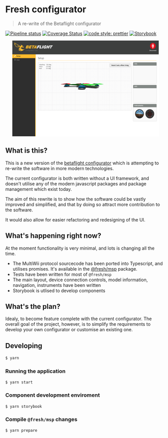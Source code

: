# Fresh configurator

> A re-write of the Betaflight configurator

[![Pipeline status](https://github.com/freshollie/fresh-configurator/workflows/pipeline/badge.svg)](https://github.com/freshollie/fresh-configurator/actions)
[![Coverage Status](https://coveralls.io/repos/github/freshollie/fresh-configurator/badge.svg?branch=master)](https://coveralls.io/github/freshollie/fresh-configurator?branch=master)
[![code style: prettier](https://img.shields.io/badge/code_style-prettier-ff69b4.svg?style=flat-square)](https://github.com/prettier/prettier)
[![Storybook](https://cdn.jsdelivr.net/gh/storybookjs/brand@master/badge/badge-storybook.svg)](https://freshollie.github.io/fresh-configurator)

<p align="center">
  <img width="460" height="300" src="./docs/progress.png">
</p>

## What is this?

This is a new version of the [betaflight configurator](https://github.com/betaflight/betaflight-configurator) which is attempting to re-write the software in more modern technologies.

The current configurator is both written without a UI framework,
and doesn't utilise any of the modern javascript packages and package management which
exist today.

The aim of this rewrite is to show how the software could be vastly improved
and simplified, and that by doing so attract more contribution to the software.

It would also allow for easier refactoring and redesigning of the UI.

## What's happening right now?

At the moment functionality is very minimal, and lots is changing all the time.

- The MultiWii protocol sourcecode has been ported into Typescript, and utilises promises. It's available in the [@fresh/msp](packages/msp) package.
- Tests have been written for most of `@fresh/msp`
- The main layout, device connection controls, model information, navigation, instruments have been written
- Storybook is utlised to develop components

## What's the plan?

Idealy, to become feature complete with the current configurator. The overall goal of the project, however, is to simplify the requirements to develop your own configurator or customise an existing one.

## Developing

```bash
$ yarn
```

### Running the application

```
$ yarn start
```

### Component development enviroment

```
$ yarn storybook
```

### Compile `@fresh/msp` changes

```
$ yarn prepare
```
